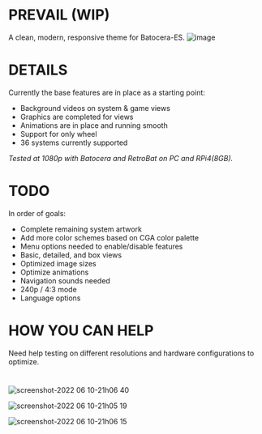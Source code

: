 # PREVAIL (WIP)
A clean, modern, responsive theme for Batocera-ES.
![image](https://user-images.githubusercontent.com/68967441/173186618-78956756-5491-4f2d-a5cf-36202de3c60f.png)

# DETAILS

Currently the base features are in place as a starting point:
  - Background videos on system & game views
  - Graphics are completed for views
  - Animations are in place and running smooth
  - Support for only wheel
  - 36 systems currently supported

_Tested at 1080p with Batocera and RetroBat on PC and RPi4(8GB)._

# TODO

In order of goals:
  - Complete remaining system artwork
  - Add more color schemes based on CGA color palette
  - Menu options needed to enable/disable features
  - Basic, detailed, and box views
  - Optimized image sizes
  - Optimize animations
  - Navigation sounds needed
  - 240p / 4:3 mode
  - Language options

# HOW YOU CAN HELP

Need help testing on different resolutions and hardware configurations to optimize.

#

![screenshot-2022 06 10-21h06 40](https://user-images.githubusercontent.com/68967441/173166707-e0feee64-a795-4a5a-82a5-adaa111cf1b5.png)

![screenshot-2022 06 10-21h05 19](https://user-images.githubusercontent.com/68967441/173166732-27013755-c180-4040-b16a-a5811310d37b.png)

![screenshot-2022 06 10-21h06 15](https://user-images.githubusercontent.com/68967441/173166735-210e782a-898f-4bcf-b778-c1274ac24203.png)
